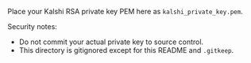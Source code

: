 Place your Kalshi RSA private key PEM here as `kalshi_private_key.pem`.

Security notes:
- Do not commit your actual private key to source control.
- This directory is gitignored except for this README and `.gitkeep`.


